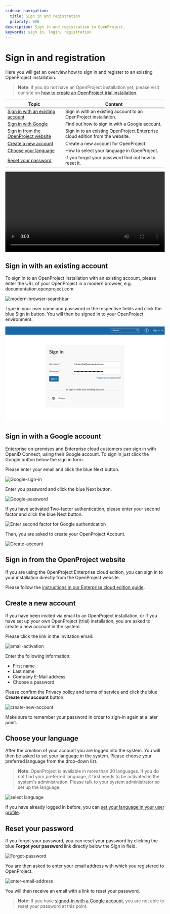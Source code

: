 ```yaml
---
sidebar_navigation:
  title: Sign in and registration
  priority: 990
description: Sign in and registration in OpenProject.
keywords: sign in, login, registration
---
```


# Sign in and registration

Here you will get an overview how to sign in and register to an existing OpenProject installation.

> **Note**: If you do not have an OpenProject installation yet, please visit our site on [how to create an OpenProject trial installation](../../enterprise-guide/enterprise-cloud-guide/create-cloud-trial/).


| Topic                                                                         | Content                                                            |
|-------------------------------------------------------------------------------|--------------------------------------------------------------------|
| [Sign in with an existing account](#sign-in-with-an-existing-account)         | Sign in with an existing account to an OpenProject installation.   |
| [Sign in with Google](#sign-in-with-a-google-account)                         | Find out how to sign in with a Google account.                     |
| [Sign in from the OpenProject website](#sign-in-from-the-openproject-website) | Sign in to an existing OpenProject Enterprise cloud edition from the website. |
| [Create a new account](#create-a-new-account)                                 | Create a new account for OpenProject.                              |
| [Choose your language](#choose-your-language)                                 | How to select your language in OpenProject.                        |
| [Reset your password](#reset-your-password)                                   | If you forgot your password find out how to reset it.              |

<video src="https://openproject-docs.s3.eu-central-1.amazonaws.com/videos/OpenProject-Sign-in-and-Registration-2.mp4" type="video/mp4" controls="" style="width:100%"></video>

## Sign in with an existing account

To sign in to an OpenProject installation with an existing account, please enter the URL of your OpenProject in a modern browser, e.g. documentation.openproject.com.

![modern-browser-searchbar](modern-browser-searchbar.png)

Type in your user name and password in the respective fields and click the blue Sign in button. You will then be signed in to your OpenProject environment.

![Sign-in to OpenProject](1565974792215.png)

## Sign in with a Google account

Enterprise on-premises and Enterprise cloud customers can sign in with OpenID Connect, using their Google account. To sign in just click the Google button below the sign in form.

Please enter your email and click the blue Next button.

![Google-sign-in](1566204061662.png)

Enter you password and click the blue Next button.

![Google-password](1566204173462.png)

If you have activated Two-factor authentication, please enter your second factor and click the blue Next button.

![Enter second factor for Google authentication](1566204298041.png)

Then, you are asked to create your OpenProject Account.

![Create-account](1566204388512.png)

## Sign in from the OpenProject website

If you are using the OpenProject Enterprise cloud edition, you can sign in to your installation directly from the OpenProject website.

Please follow the [instructions in our Enterprise cloud edition guide](../../enterprise-guide/enterprise-cloud-guide/sign-in).

## Create a new account

If you have been invited via email to an OpenProject installation, or if you have set up your own OpenProject (trial) installation, you are asked to create a new account in the system.

Please click the link in the invitation email:

![email-activation](1566206190563.png)

Enter the following information:

* First name
* Last name
* Company E-Mail address
* Choose a password

Please confirm the Privacy policy and terms of service and click the blue **Create new account** button.

![create-new-account](1566204790146.png)

Make sure to remember your password in order to sign-in again at a later point.

## Choose your language

After the creation of your account you are logged into the system. You will then be asked to set your language in the system. Please choose your preferred language from the drop-down list.

> **Note**: OpenProject is available in more than 30 languages. If you do not find your preferred language, it first needs to be activated in the system's administration. Please talk to your system administrator so set up the language.

![select language](20191202171349241.png)

If you have already logged in before, you can [set your language in your user profile](../my-account/#profile-settings).

## Reset your password

If you forgot your password, you can reset your password by clicking the blue **Forgot your password** link directly below the Sign in field.

![Forgot-password](1566205596114.png)

You are then asked to enter your email address with which you registered to OpenProject. 

![enter-email-address](1566205903097.png)

You will then receive an email with a link to reset your password.

> **Note**: If you have [signed-in with a Google account](#sign-in-with-a-google-account), you are not able to reset your password at this point.
